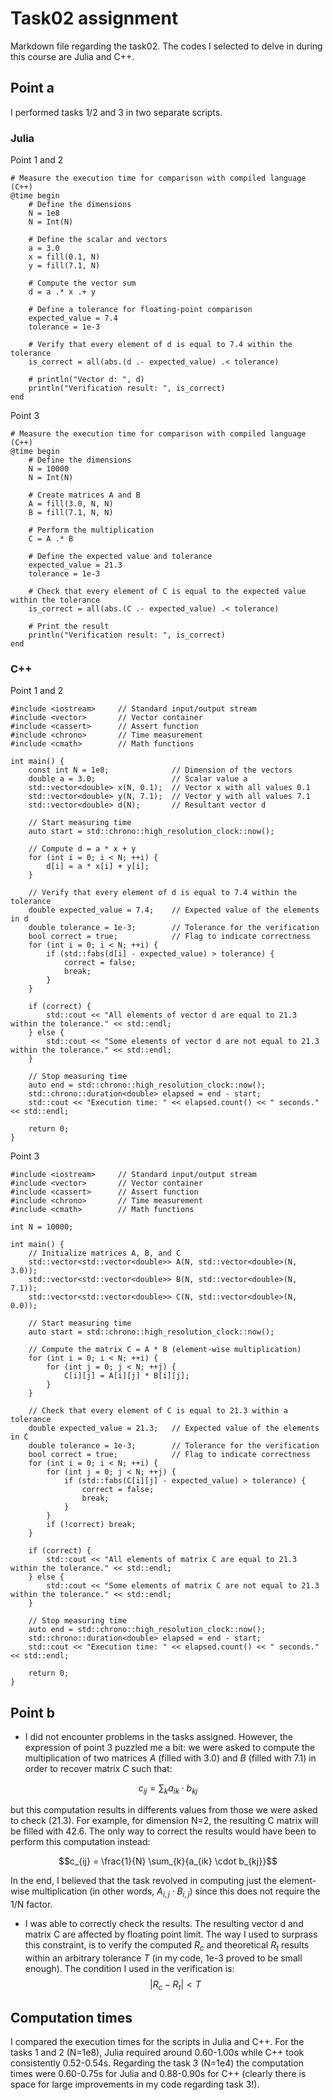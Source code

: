 # Task02 assignment

Markdown file regarding the task02. The codes I selected to delve in during this course are Julia and C++.

## Point a

I performed tasks 1/2 and 3 in two separate scripts.

### Julia

Point 1 and 2

```
# Measure the execution time for comparison with compiled language (C++)
@time begin
    # Define the dimensions
    N = 1e8
    N = Int(N)
    
    # Define the scalar and vectors
    a = 3.0
    x = fill(0.1, N)
    y = fill(7.1, N)

    # Compute the vector sum
    d = a .* x .+ y

    # Define a tolerance for floating-point comparison
    expected_value = 7.4
    tolerance = 1e-3

    # Verify that every element of d is equal to 7.4 within the tolerance
    is_correct = all(abs.(d .- expected_value) .< tolerance)

    # println("Vector d: ", d)
    println("Verification result: ", is_correct)
end
```

Point 3

```
# Measure the execution time for comparison with compiled language (C++)
@time begin
    # Define the dimensions
    N = 10000
    N = Int(N)

    # Create matrices A and B
    A = fill(3.0, N, N)
    B = fill(7.1, N, N)

    # Perform the multiplication
    C = A .* B

    # Define the expected value and tolerance
    expected_value = 21.3
    tolerance = 1e-3

    # Check that every element of C is equal to the expected value within the tolerance
    is_correct = all(abs.(C .- expected_value) .< tolerance)

    # Print the result
    println("Verification result: ", is_correct)
end
```

### C++

Point 1 and 2

```
#include <iostream>     // Standard input/output stream
#include <vector>       // Vector container
#include <cassert>      // Assert function
#include <chrono>       // Time measurement
#include <cmath>        // Math functions

int main() {
    const int N = 1e8;              // Dimension of the vectors
    double a = 3.0;                 // Scalar value a
    std::vector<double> x(N, 0.1);  // Vector x with all values 0.1
    std::vector<double> y(N, 7.1);  // Vector y with all values 7.1
    std::vector<double> d(N);       // Resultant vector d

    // Start measuring time
    auto start = std::chrono::high_resolution_clock::now();

    // Compute d = a * x + y
    for (int i = 0; i < N; ++i) {
        d[i] = a * x[i] + y[i];
    }

    // Verify that every element of d is equal to 7.4 within the tolerance
    double expected_value = 7.4;    // Expected value of the elements in d
    double tolerance = 1e-3;        // Tolerance for the verification
    bool correct = true;            // Flag to indicate correctness
    for (int i = 0; i < N; ++i) {
        if (std::fabs(d[i] - expected_value) > tolerance) {
            correct = false;
            break;
        }
    }

    if (correct) {
        std::cout << "All elements of vector d are equal to 21.3 within the tolerance." << std::endl;
    } else {
        std::cout << "Some elements of vector d are not equal to 21.3 within the tolerance." << std::endl;
    }

    // Stop measuring time
    auto end = std::chrono::high_resolution_clock::now();
    std::chrono::duration<double> elapsed = end - start;
    std::cout << "Execution time: " << elapsed.count() << " seconds." << std::endl;

    return 0;
}
```

Point 3

```
#include <iostream>     // Standard input/output stream
#include <vector>       // Vector container
#include <cassert>      // Assert function
#include <chrono>       // Time measurement
#include <cmath>        // Math functions

int N = 10000;

int main() {
    // Initialize matrices A, B, and C
    std::vector<std::vector<double>> A(N, std::vector<double>(N, 3.0));
    std::vector<std::vector<double>> B(N, std::vector<double>(N, 7.1));
    std::vector<std::vector<double>> C(N, std::vector<double>(N, 0.0));

    // Start measuring time
    auto start = std::chrono::high_resolution_clock::now();

    // Compute the matrix C = A * B (element-wise multiplication)
    for (int i = 0; i < N; ++i) {
        for (int j = 0; j < N; ++j) {
            C[i][j] = A[i][j] * B[i][j];
        }
    }

    // Check that every element of C is equal to 21.3 within a tolerance
    double expected_value = 21.3;   // Expected value of the elements in C
    double tolerance = 1e-3;        // Tolerance for the verification
    bool correct = true;            // Flag to indicate correctness
    for (int i = 0; i < N; ++i) {
        for (int j = 0; j < N; ++j) {
            if (std::fabs(C[i][j] - expected_value) > tolerance) {
                correct = false;
                break;
            }
        }
        if (!correct) break;
    }

    if (correct) {
        std::cout << "All elements of matrix C are equal to 21.3 within the tolerance." << std::endl;
    } else {
        std::cout << "Some elements of matrix C are not equal to 21.3 within the tolerance." << std::endl;
    }

    // Stop measuring time
    auto end = std::chrono::high_resolution_clock::now();
    std::chrono::duration<double> elapsed = end - start;
    std::cout << "Execution time: " << elapsed.count() << " seconds." << std::endl;

    return 0;
}
```

## Point b

- I did not encounter problems in the tasks assigned. However, the expression of point 3 puzzled me a bit: we were asked to compute the multiplication of two matrices $A$ (filled with $3.0$) and $B$ (filled with $7.1$) in order to recover matrix $C$ such that:

$$c_{ij} = \sum_{k}{a_{ik} \cdot b_{kj}}$$

but this computation results in differents values from those we were asked to check (21.3). For example, for dimension N=2, the resulting C matrix will be filled with 42.6. The only way to correct the results would have been to perform this computation instead:

$$c_{ij} = \frac{1}{N} \sum_{k}{a_{ik} \cdot b_{kj}}$$

In the end, I believed that the task revolved in computing just the element-wise multiplication (in other words, $A_{i,j} \cdot B_{i,j}$) since this does not require the 1/N factor.

- I was able to correctly check the results. The resulting vector d and matrix C are affected by floating point limit. The way I used to surprass this constraint, is to verify the computed $R_c$ and theoretical $R_t$ results within an arbitrary tolerance $T$ (in my code, 1e-3 proved to be small enough). The condition I used in the verification is:
$$|R_c - R_t| < T$$

## Computation times

I compared the execution times for the scripts in Julia and C++. For the tasks 1 and 2 (N=1e8), Julia required around 0.60-1.00s while C++ took consistently 0.52-0.54s. Regarding the task 3 (N=1e4) the computation times were 0.60-0.75s for Julia and 0.88-0.90s for C++ (clearly there is space for large improvements in my code regarding task 3!).